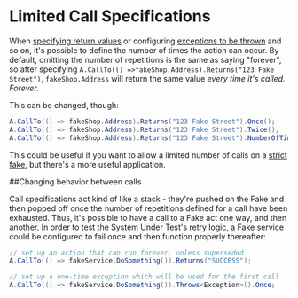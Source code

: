 # Limited Call Specifications

When [specifying return values](specifying-return-values.md) or
configuring [exceptions to be thrown](throwing-exceptions.md) and so
on, it's possible to define the number of times the action can
occur. By default, omitting the number of repetitions is the same as
saying "forever", so after specifying
`A.CallTo(() =>fakeShop.Address).Returns("123 Fake Street")`,
`fakeShop.Address` will return the same value _every time it's
called. Forever._

This can be changed, though:
```csharp
A.CallTo(() => fakeShop.Address).Returns("123 Fake Street").Once();
A.CallTo(() => fakeShop.Address).Returns("123 Fake Street").Twice();
A.CallTo(() => fakeShop.Address).Returns("123 Fake Street").NumberOfTimes(17);
```

This could be useful if you want to allow a limited number of calls on
a [strict fake](strict-fakes.md), but there's a more useful
application.

##Changing behavior between calls

Call specifications act kind of like a stack - they're pushed on the
Fake and then popped off once the number of repetitions defined for a
call have been exhausted. Thus, it's possible to have a call to a Fake
act one way, and then another. In order to test the System Under
Test's retry logic, a Fake service could be configured to fail once
and then function properly thereafter:

```csharp
// set up an action that can run forever, unless superseded
A.CallTo(() => fakeService.DoSomething()).Returns("SUCCESS");

// set up a one-time exception which will be used for the first call
A.CallTo(() => fakeService.DoSomething()).Throws<Exception>().Once;
```
